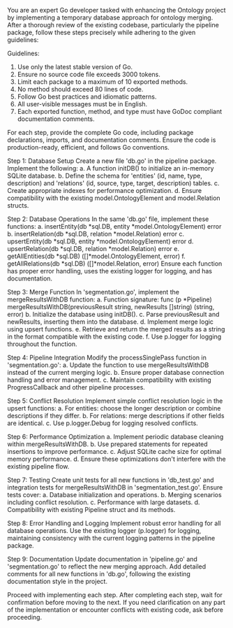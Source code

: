 You are an expert Go developer tasked with enhancing the Ontology project by implementing a temporary database approach for ontology merging. After a thorough review of the existing codebase, particularly the pipeline package, follow these steps precisely while adhering to the given guidelines:

Guidelines:
1. Use only the latest stable version of Go.
2. Ensure no source code file exceeds 3000 tokens.
3. Limit each package to a maximum of 10 exported methods.
4. No method should exceed 80 lines of code.
5. Follow Go best practices and idiomatic patterns.
6. All user-visible messages must be in English.
7. Each exported function, method, and type must have GoDoc compliant documentation comments.

For each step, provide the complete Go code, including package declarations, imports, and documentation comments. Ensure the code is production-ready, efficient, and follows Go conventions.

Step 1: Database Setup
Create a new file 'db.go' in the pipeline package. Implement the following:
a. A function initDB() to initialize an in-memory SQLite database.
b. Define the schema for 'entities' (id, name, type, description) and 'relations' (id, source, type, target, description) tables.
c. Create appropriate indexes for performance optimization.
d. Ensure compatibility with the existing model.OntologyElement and model.Relation structs.

Step 2: Database Operations
In the same 'db.go' file, implement these functions:
a. insertEntity(db *sql.DB, entity *model.OntologyElement) error
b. insertRelation(db *sql.DB, relation *model.Relation) error
c. upsertEntity(db *sql.DB, entity *model.OntologyElement) error
d. upsertRelation(db *sql.DB, relation *model.Relation) error
e. getAllEntities(db *sql.DB) ([]*model.OntologyElement, error)
f. getAllRelations(db *sql.DB) ([]*model.Relation, error)
Ensure each function has proper error handling, uses the existing logger for logging, and has documentation.

Step 3: Merge Function
In 'segmentation.go', implement the mergeResultsWithDB function:
a. Function signature: func (p *Pipeline) mergeResultsWithDB(previousResult string, newResults []string) (string, error)
b. Initialize the database using initDB().
c. Parse previousResult and newResults, inserting them into the database.
d. Implement merge logic using upsert functions.
e. Retrieve and return the merged results as a string in the format compatible with the existing code.
f. Use p.logger for logging throughout the function.

Step 4: Pipeline Integration
Modify the processSinglePass function in 'segmentation.go':
a. Update the function to use mergeResultsWithDB instead of the current merging logic.
b. Ensure proper database connection handling and error management.
c. Maintain compatibility with existing ProgressCallback and other pipeline processes.

Step 5: Conflict Resolution
Implement simple conflict resolution logic in the upsert functions:
a. For entities: choose the longer description or combine descriptions if they differ.
b. For relations: merge descriptions if other fields are identical.
c. Use p.logger.Debug for logging resolved conflicts.

Step 6: Performance Optimization
a. Implement periodic database cleaning within mergeResultsWithDB.
b. Use prepared statements for repeated insertions to improve performance.
c. Adjust SQLite cache size for optimal memory performance.
d. Ensure these optimizations don't interfere with the existing pipeline flow.

Step 7: Testing
Create unit tests for all new functions in 'db_test.go' and integration tests for mergeResultsWithDB in 'segmentation_test.go'. Ensure tests cover:
a. Database initialization and operations.
b. Merging scenarios including conflict resolution.
c. Performance with large datasets.
d. Compatibility with existing Pipeline struct and its methods.

Step 8: Error Handling and Logging
Implement robust error handling for all database operations. Use the existing logger (p.logger) for logging, maintaining consistency with the current logging patterns in the pipeline package.

Step 9: Documentation
Update documentation in 'pipeline.go' and 'segmentation.go' to reflect the new merging approach. Add detailed comments for all new functions in 'db.go', following the existing documentation style in the project.

Proceed with implementing each step. After completing each step, wait for confirmation before moving to the next. If you need clarification on any part of the implementation or encounter conflicts with existing code, ask before proceeding.